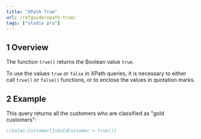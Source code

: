 ```yaml
---
title: "XPath True"
url: /refguide/xpath-true/
tags: ["studio pro"]
---
```


## 1 Overview

The function `true()` returns the Boolean value `true`.

To use the values `true` or `false` in XPath queries, it is necessary to either call `true()` or `false()` functions, or to enclose the values in quotation marks.

## 2 Example

This query returns all the customers who are classified as "gold customers":

```java {linenos=false}
//Sales.Customer[IsGoldCustomer = true()]
```

